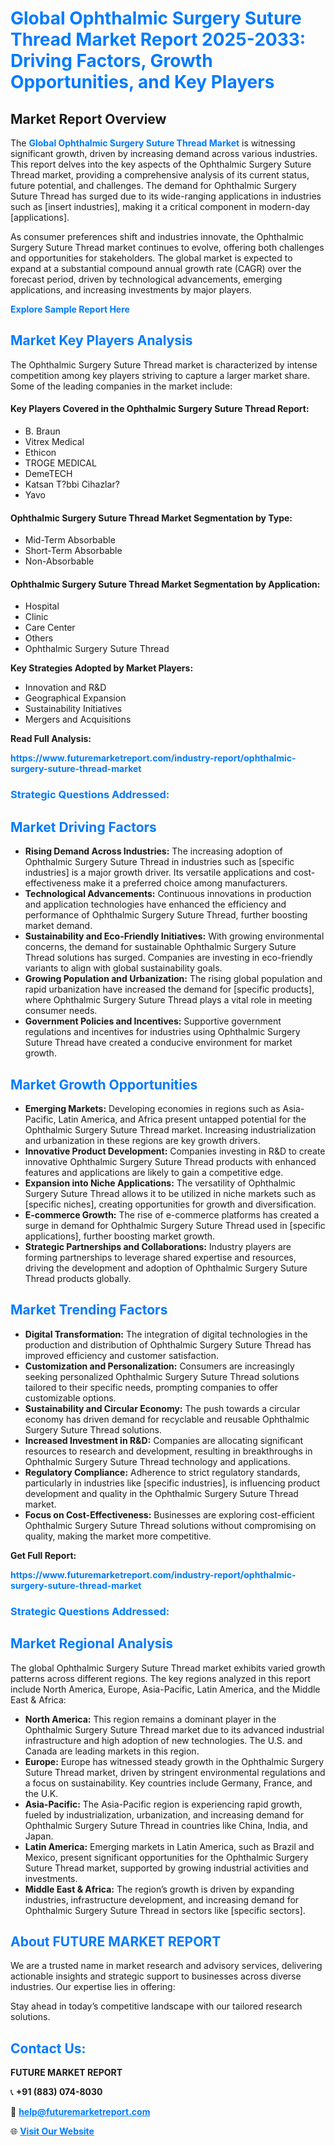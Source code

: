 <h1 style="color: #007BFF;">Global Ophthalmic Surgery Suture Thread Market Report 2025-2033: Driving Factors, Growth Opportunities, and Key Players</h1>

<section id="overview">
<h2>Market Report Overview</h2>
<p>The <a href="https://www.futuremarketreport.com/industry-report/ophthalmic-surgery-suture-thread-market" style="color: #007BFF; text-decoration: none;"><strong>Global Ophthalmic Surgery Suture Thread Market</strong></a> is witnessing significant growth, driven by increasing demand across various industries. This report delves into the key aspects of the Ophthalmic Surgery Suture Thread market, providing a comprehensive analysis of its current status, future potential, and challenges. The demand for Ophthalmic Surgery Suture Thread has surged due to its wide-ranging applications in industries such as [insert industries], making it a critical component in modern-day [applications].</p>
<p>As consumer preferences shift and industries innovate, the Ophthalmic Surgery Suture Thread market continues to evolve, offering both challenges and opportunities for stakeholders. The global market is expected to expand at a substantial compound annual growth rate (CAGR) over the forecast period, driven by technological advancements, emerging applications, and increasing investments by major players.</p>
</section>

<section id="overview">
<p><a href="https://www.futuremarketreport.com/request-sample/reportId=124181" style="color: #007BFF; text-decoration: none;"><strong>Explore Sample Report Here</strong></a></p>
</section>

<section id="key-players">
<h2 style="color: #007BFF;">Market Key Players Analysis</h2>
<p>The Ophthalmic Surgery Suture Thread market is characterized by intense competition among key players striving to capture a larger market share. Some of the leading companies in the market include:</p>
<h4>Key Players Covered in the Ophthalmic Surgery Suture Thread Report:</h4>
<ul><li>B. Braun</li><li>Vitrex Medical</li><li>Ethicon</li><li>TROGE MEDICAL</li><li>DemeTECH</li><li>Katsan T?bbi Cihazlar?</li><li>Yavo</li></ul>
<h4>Ophthalmic Surgery Suture Thread Market Segmentation by Type:</h4>
<ul><li>Mid-Term Absorbable</li><li>Short-Term Absorbable</li><li>Non-Absorbable</li></ul>

<h4>Ophthalmic Surgery Suture Thread Market Segmentation by Application:</h4>
<ul><li>Hospital</li><li>Clinic</li><li>Care Center</li><li>Others</li><li>Ophthalmic Surgery Suture Thread</li></ul>
<p><strong>Key Strategies Adopted by Market Players:</strong></p>
<ul>
<li>Innovation and R&D</li>
<li>Geographical Expansion</li>
<li>Sustainability Initiatives</li>
<li>Mergers and Acquisitions</li>
</ul>
</section>

<section>
<p><strong>Read Full Analysis: </strong></p><a href="https://www.futuremarketreport.com/industry-report/ophthalmic-surgery-suture-thread-market" style="color: #007BFF; text-decoration: none;"><strong>https://www.futuremarketreport.com/industry-report/ophthalmic-surgery-suture-thread-market</strong></a>
<h3 style="color: #007BFF;">Strategic Questions Addressed:</h3>
</section>

<section id="driving-factors">
<h2 style="color: #007BFF;">Market Driving Factors</h2>
<ul>
<li><strong>Rising Demand Across Industries:</strong> The increasing adoption of Ophthalmic Surgery Suture Thread in industries such as [specific industries] is a major growth driver. Its versatile applications and cost-effectiveness make it a preferred choice among manufacturers.</li>
<li><strong>Technological Advancements:</strong> Continuous innovations in production and application technologies have enhanced the efficiency and performance of Ophthalmic Surgery Suture Thread, further boosting market demand.</li>
<li><strong>Sustainability and Eco-Friendly Initiatives:</strong> With growing environmental concerns, the demand for sustainable Ophthalmic Surgery Suture Thread solutions has surged. Companies are investing in eco-friendly variants to align with global sustainability goals.</li>
<li><strong>Growing Population and Urbanization:</strong> The rising global population and rapid urbanization have increased the demand for [specific products], where Ophthalmic Surgery Suture Thread plays a vital role in meeting consumer needs.</li>
<li><strong>Government Policies and Incentives:</strong> Supportive government regulations and incentives for industries using Ophthalmic Surgery Suture Thread have created a conducive environment for market growth.</li>
</ul>
</section>

<section id="growth-opportunities">
<h2 style="color: #007BFF;">Market Growth Opportunities</h2>
<ul>
<li><strong>Emerging Markets:</strong> Developing economies in regions such as Asia-Pacific, Latin America, and Africa present untapped potential for the Ophthalmic Surgery Suture Thread market. Increasing industrialization and urbanization in these regions are key growth drivers.</li>
<li><strong>Innovative Product Development:</strong> Companies investing in R&D to create innovative Ophthalmic Surgery Suture Thread products with enhanced features and applications are likely to gain a competitive edge.</li>
<li><strong>Expansion into Niche Applications:</strong> The versatility of Ophthalmic Surgery Suture Thread allows it to be utilized in niche markets such as [specific niches], creating opportunities for growth and diversification.</li>
<li><strong>E-commerce Growth:</strong> The rise of e-commerce platforms has created a surge in demand for Ophthalmic Surgery Suture Thread used in [specific applications], further boosting market growth.</li>
<li><strong>Strategic Partnerships and Collaborations:</strong> Industry players are forming partnerships to leverage shared expertise and resources, driving the development and adoption of Ophthalmic Surgery Suture Thread products globally.</li>
</ul>
</section>

<section id="trending-factors">
<h2 style="color: #007BFF;">Market Trending Factors</h2>
<ul>
<li><strong>Digital Transformation:</strong> The integration of digital technologies in the production and distribution of Ophthalmic Surgery Suture Thread has improved efficiency and customer satisfaction.</li>
<li><strong>Customization and Personalization:</strong> Consumers are increasingly seeking personalized Ophthalmic Surgery Suture Thread solutions tailored to their specific needs, prompting companies to offer customizable options.</li>
<li><strong>Sustainability and Circular Economy:</strong> The push towards a circular economy has driven demand for recyclable and reusable Ophthalmic Surgery Suture Thread solutions.</li>
<li><strong>Increased Investment in R&D:</strong> Companies are allocating significant resources to research and development, resulting in breakthroughs in Ophthalmic Surgery Suture Thread technology and applications.</li>
<li><strong>Regulatory Compliance:</strong> Adherence to strict regulatory standards, particularly in industries like [specific industries], is influencing product development and quality in the Ophthalmic Surgery Suture Thread market.</li>
<li><strong>Focus on Cost-Effectiveness:</strong> Businesses are exploring cost-efficient Ophthalmic Surgery Suture Thread solutions without compromising on quality, making the market more competitive.</li>
</ul>
</section>

<section>
<p><strong>Get Full Report: </strong></p><a href="https://www.futuremarketreport.com/industry-report/ophthalmic-surgery-suture-thread-market" style="color: #007BFF; text-decoration: none;"><strong>https://www.futuremarketreport.com/industry-report/ophthalmic-surgery-suture-thread-market</strong></a>
<h3 style="color: #007BFF;">Strategic Questions Addressed:</h3>
</section>


<section id="regional-analysis">
<h2 style="color: #007BFF;">Market Regional Analysis</h2>
<p>The global Ophthalmic Surgery Suture Thread market exhibits varied growth patterns across different regions. The key regions analyzed in this report include North America, Europe, Asia-Pacific, Latin America, and the Middle East & Africa:</p>
<ul>
<li><strong>North America:</strong> This region remains a dominant player in the Ophthalmic Surgery Suture Thread market due to its advanced industrial infrastructure and high adoption of new technologies. The U.S. and Canada are leading markets in this region.</li>
<li><strong>Europe:</strong> Europe has witnessed steady growth in the Ophthalmic Surgery Suture Thread market, driven by stringent environmental regulations and a focus on sustainability. Key countries include Germany, France, and the U.K.</li>
<li><strong>Asia-Pacific:</strong> The Asia-Pacific region is experiencing rapid growth, fueled by industrialization, urbanization, and increasing demand for Ophthalmic Surgery Suture Thread in countries like China, India, and Japan.</li>
<li><strong>Latin America:</strong> Emerging markets in Latin America, such as Brazil and Mexico, present significant opportunities for the Ophthalmic Surgery Suture Thread market, supported by growing industrial activities and investments.</li>
<li><strong>Middle East & Africa:</strong> The region’s growth is driven by expanding industries, infrastructure development, and increasing demand for Ophthalmic Surgery Suture Thread in sectors like [specific sectors].</li>
</ul>
</section>

<footer>
<h2 style="color: #007BFF;">About FUTURE MARKET REPORT</h2>
<p>We are a trusted name in market research and advisory services, delivering actionable insights and strategic support to businesses across diverse industries. Our expertise lies in offering:</p>

<p>Stay ahead in today’s competitive landscape with our tailored research solutions.</p>

<h2 style="color: #007BFF;">Contact Us:</h2>
<p><strong>FUTURE MARKET REPORT</strong></p>
<p>📞 <strong>+91 (883) 074-8030</strong></p>
<p>📧 <strong><a href="mailto:help@futuremarketreport.com" style="color: #007BFF;">help@futuremarketreport.com</a></strong></p>
<p>🌐 <strong><a href="https://www.futuremarketreport.com/" style="color: #007BFF;">Visit Our Website</a></strong></p>
</footer>